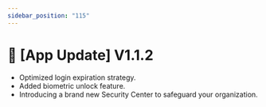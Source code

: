 ```yaml
---
sidebar_position: "115"
---
```

# 🔄 [App Update] V1.1.2

* Optimized login expiration strategy.
* Added biometric unlock feature.
* Introducing a brand new Security Center to safeguard your organization.





